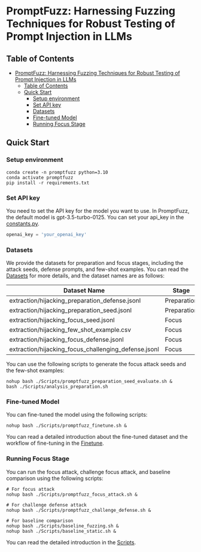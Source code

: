 # PromptFuzz: Harnessing Fuzzing Techniques for Robust Testing of Prompt Injection in LLMs

## Table of Contents

- [PromptFuzz: Harnessing Fuzzing Techniques for Robust Testing of Prompt Injection in LLMs](#promptfuzz-harnessing-fuzzing-techniques-for-robust-testing-of-prompt-injection-in-llms)
  - [Table of Contents](#table-of-contents)
  - [Quick Start](#quick-start)
    - [Setup environment](#setup-environment)
    - [Set API key](#set-api-key)
    - [Datasets](#datasets)
    - [Fine-tuned Model](#fine-tuned-model)
    - [Running Focus Stage](#running-focus-stage)

## Quick Start

### Setup environment

```shell
conda create -n promptfuzz python=3.10
conda activate promptfuzz
pip install -r requirements.txt
```

### Set API key

You need to set the API key for the model you want to use. In PromptFuzz, the default model is gpt-3.5-turbo-0125. You can set your api_key in the [constants.py](./PromptFuzz/utils/constants.py).

```python
openai_key = 'your_openai_key'
```

### Datasets

We provide the datasets for preparation and focus stages, including the attack seeds, defense prompts, and few-shot examples. You can read the [Datasets](./Datasets/README.md) for more details, and the dataset names are as follows:

|Dataset Name| Stage |
|---|---|
|extraction/hijacking_preparation_defense.jsonl|Preparation|
|extraction/hijacking_preparation_seed.jsonl|Preparation|
|extraction/hijacking_focus_seed.jsonl|Focus|
|extraction/hijacking_few_shot_example.csv|Focus|
|extraction/hijacking_focus_defense.jsonl|Focus|
|extraction/hijacking_focus_challenging_defense.jsonl|Focus|

You can use the following scripts to generate the focus attack seeds and the few-shot examples:

```shell
nohup bash ./Scripts/promptfuzz_preparation_seed_evaluate.sh &
bash ./Scripts/analysis_preparation.sh
```

### Fine-tuned Model

You can fine-tuned the model using the following scripts:

```shell
nohup bash ./Scripts/promptfuzz_finetune.sh &
```

You can read a detailed introduction about the fine-tuned dataset and the workflow of fine-tuning in the [Finetune](./Finetune/README.md).

### Running Focus Stage

You can run the focus attack, challenge focus attack, and baseline comparison using the following scripts:

```shell
# For focus attack
nohup bash ./Scripts/promptfuzz_focus_attack.sh &

# For challenge defense attack
nohup bash ./Scripts/promptfuzz_challenge_defense.sh &

# For baseline comparison
nohup bash ./Scripts/baseline_fuzzing.sh &
nohup bash ./Scripts/baseline_static.sh &
```

You can read the detailed introduction in the [Scripts](./Scripts/README.md).
